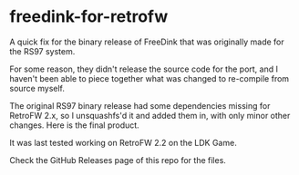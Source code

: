# freedink-for-retrofw
A quick fix for the binary release of FreeDink that was originally made for the RS97 system.

For some reason, they didn't release the source code for the port, and I haven't been able to piece together what was changed to re-compile from source myself.

The original RS97 binary release had some dependencies missing for RetroFW 2.x, so I unsquashfs'd it and added them in, with only minor other changes. Here is the final product.

It was last tested working on RetroFW 2.2 on the LDK Game.

Check the GitHub Releases page of this repo for the files.
